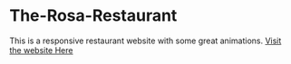 # The-Rosa-Restaurant
This is a responsive restaurant website with some great animations.
[Visit the website Here]()
